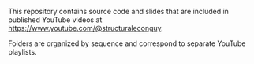 This repository contains source code and slides that are included in published YouTube videos at https://www.youtube.com/@structuraleconguy.

Folders are organized by sequence and correspond to separate YouTube playlists.
